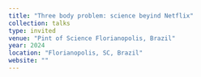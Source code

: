 ```yaml
---
title: "Three body problem: science beyind Netflix"
collection: talks
type: invited
venue: "Pint of Science Florianopolis, Brazil"
year: 2024
location: "Florianopolis, SC, Brazil"
website: ""
---
```

